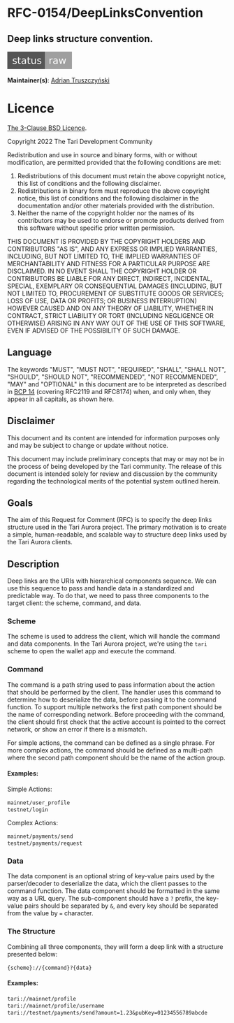 # RFC-0154/DeepLinksConvention

## Deep links structure convention.

![status: raw](theme/images/status-raw.svg)

**Maintainer(s)**: [Adrian Truszczyński](https://github.com/TruszczynskiA)

# Licence

[ The 3-Clause BSD Licence](https://opensource.org/licenses/BSD-3-Clause).

Copyright 2022 The Tari Development Community

Redistribution and use in source and binary forms, with or without modification, are permitted provided that the
following conditions are met:

1. Redistributions of this document must retain the above copyright notice, this list of conditions and the following
   disclaimer.
2. Redistributions in binary form must reproduce the above copyright notice, this list of conditions and the following
   disclaimer in the documentation and/or other materials provided with the distribution.
3. Neither the name of the copyright holder nor the names of its contributors may be used to endorse or promote products
   derived from this software without specific prior written permission.

THIS DOCUMENT IS PROVIDED BY THE COPYRIGHT HOLDERS AND CONTRIBUTORS "AS IS", AND ANY EXPRESS OR IMPLIED WARRANTIES,
INCLUDING, BUT NOT LIMITED TO, THE IMPLIED WARRANTIES OF MERCHANTABILITY AND FITNESS FOR A PARTICULAR PURPOSE ARE
DISCLAIMED. IN NO EVENT SHALL THE COPYRIGHT HOLDER OR CONTRIBUTORS BE LIABLE FOR ANY DIRECT, INDIRECT, INCIDENTAL,
SPECIAL, EXEMPLARY OR CONSEQUENTIAL DAMAGES (INCLUDING, BUT NOT LIMITED TO, PROCUREMENT OF SUBSTITUTE GOODS OR
SERVICES; LOSS OF USE, DATA OR PROFITS; OR BUSINESS INTERRUPTION) HOWEVER CAUSED AND ON ANY THEORY OF LIABILITY,
WHETHER IN CONTRACT, STRICT LIABILITY OR TORT (INCLUDING NEGLIGENCE OR OTHERWISE) ARISING IN ANY WAY OUT OF THE USE OF
THIS SOFTWARE, EVEN IF ADVISED OF THE POSSIBILITY OF SUCH DAMAGE.

## Language

The keywords "MUST", "MUST NOT", "REQUIRED", "SHALL", "SHALL NOT", "SHOULD", "SHOULD NOT", "RECOMMENDED", 
"NOT RECOMMENDED", "MAY" and "OPTIONAL" in this document are to be interpreted as described in 
[BCP 14](https://tools.ietf.org/html/bcp14) (covering RFC2119 and RFC8174) when, and only when, they appear in all capitals, as 
shown here.

## Disclaimer

This document and its content are intended for information purposes only and may be subject to change or update
without notice.

This document may include preliminary concepts that may or may not be in the process of being developed by the Tari
community. The release of this document is intended solely for review and discussion by the community regarding the
technological merits of the potential system outlined herein.

## Goals

The aim of this Request for Comment (RFC) is to specify the deep links structure used in the Tari Aurora project.
The primary motivation is to create a simple, human-readable, and scalable way to structure deep links used by the Tari Aurora clients.

## Description

Deep links are the URIs with hierarchical components sequence. We can use this sequence to pass and handle data in a standardized and predictable way. To do that, we need to pass three components to the target client: the scheme, command, and data.

### Scheme
The scheme is used to address the client, which will handle the command and data components. In the Tari Aurora project, we're using the `tari` scheme to open the wallet app and execute the command.

### Command
The command is a path string used to pass information about the action that should be performed by the client. The handler uses this command to determine how to deserialize the data, before passing it to the command function.
To support multiple networks the first path component should be the name of corresponding network. Before proceeding with the command, the client should first check that the active account is pointed to the correct network, or show an error if there is a mismatch. 

For simple actions, the command can be defined as a single phrase. For more complex actions, the command should be defined as a multi-path where the second path component should be the name of the action group.

#### Examples:

Simple Actions:
```ignore
mainnet/user_profile
testnet/login
```
Complex Actions:
```ignore
mainnet/payments/send
testnet/payments/request
```

### Data
The data component is an optional string of key-value pairs used by the parser/decoder to deserialize the data, which the client passes to the command function. The data component should be formatted in the same way as a URL query. The sub-component should have a `?` prefix, the key-value pairs should be separated by `&`, and every key should be separated from the value by `=` character.

### The Structure
Combining all three components, they will form a deep link with a structure presented below:
```ignore
{scheme}://{command}?{data}
```
#### Examples:
```ignore
tari://mainnet/profile
tari://mainnet/profile/username
tari://testnet/payments/send?amount=1.23&pubKey=01234556789abcde
```